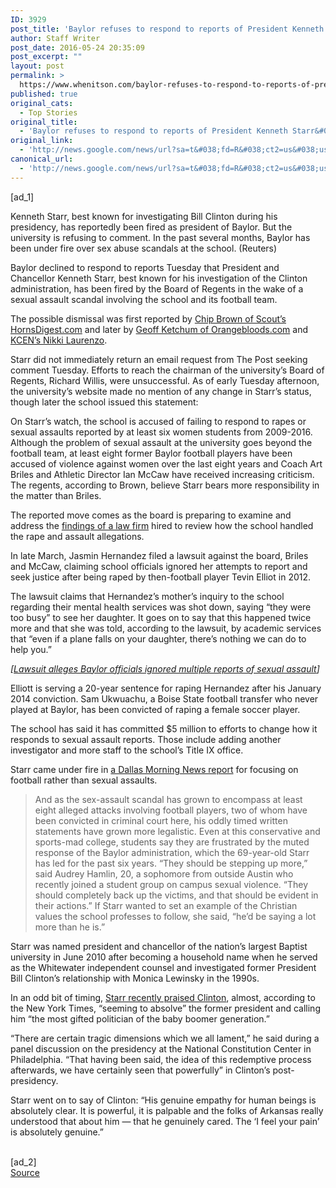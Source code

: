 ```yaml
---
ID: 3929
post_title: 'Baylor refuses to respond to reports of President Kenneth Starr&#039;s firing &#8211; Washington Post'
author: Staff Writer
post_date: 2016-05-24 20:35:09
post_excerpt: ""
layout: post
permalink: >
  https://www.whenitson.com/baylor-refuses-to-respond-to-reports-of-president-kenneth-starrs-firing-washington-post/
published: true
original_cats:
  - Top Stories
original_title:
  - 'Baylor refuses to respond to reports of President Kenneth Starr&#039;s firing - Washington Post'
original_link:
  - 'http://news.google.com/news/url?sa=t&#038;fd=R&#038;ct2=us&#038;usg=AFQjCNEf8lvsblEUxQ1aER26PRX5WMoFGQ&#038;clid=c3a7d30bb8a4878e06b80cf16b898331&#038;cid=52779116796968&#038;ei=RbpEV9g2iIuFAdj0sZgP&#038;url=https://www.washingtonpost.com/news/early-lead/wp/2016/05/24/kenneth-starr-reportedly-to-be-removed-as-baylor-president-amid-football-scandal/'
canonical_url:
  - 'http://news.google.com/news/url?sa=t&#038;fd=R&#038;ct2=us&#038;usg=AFQjCNEf8lvsblEUxQ1aER26PRX5WMoFGQ&#038;clid=c3a7d30bb8a4878e06b80cf16b898331&#038;cid=52779116796968&#038;ei=RbpEV9g2iIuFAdj0sZgP&#038;url=https://www.washingtonpost.com/news/early-lead/wp/2016/05/24/kenneth-starr-reportedly-to-be-removed-as-baylor-president-amid-football-scandal/'
---
```

 [ad_1]
<br><div id="article-body" readability="91.988777089783">  <article itemprop="articleBody" readability="91.539483971853"><div class="inline-content inline-video" readability="37">  <p> <span class="pb-caption">Kenneth Starr, best known for investigating Bill Clinton during his presidency, has reportedly been fired as president of Baylor. But the university is refusing to comment. In the past several months, Baylor has been under fire over sex abuse scandals at the school. (Reuters)</span> </p> </div> <p>Baylor declined to respond to reports Tuesday that President and Chancellor Kenneth Starr, best known for his investigation of the Clinton administration, has been fired by the Board of Regents in the wake of a sexual assault scandal involving the school and its football team.</p> <p>The possible dismissal was first reported by <a href="http://www.scout.com/college/texas/story/1672296-sources-bu-regents-preparing-oust-starr" target="_blank">Chip Brown of Scout’s HornsDigest.com</a> and later by <a href="https://twitter.com/gkketch/status/735143352471932928" target="_blank">Geoff Ketchum of Orangebloods.com</a> and <a href="https://twitter.com/NikkiLaurenzo/status/735166501255155713" target="_blank">KCEN’s Nikki Laurenzo</a>.</p> <p>Starr did not immediately return an email request from The Post seeking comment Tuesday. Efforts to reach the chairman of the university’s Board of Regents, Richard Willis, were unsuccessful. As of early Tuesday afternoon, the university’s website made no mention of any change in Starr’s status, though later the school issued this statement:</p>  <p>On Starr’s watch, the school is accused of failing to respond to rapes or sexual assaults reported by at least six women students from 2009-2016. Although the problem of sexual assault at the university goes beyond the football team, at least eight former Baylor football players have been accused of violence against women over the last eight years and Coach Art Briles and Athletic Director Ian McCaw have received increasing criticism. The regents, according to Brown, believe Starr bears more responsibility in the matter than Briles.</p> <p>The reported move comes as the board is preparing to examine and address the <a href="http://espn.go.com/college-football/story/_/id/15533866/law-firm-submits-sexual-assault-report-baylor-bears" target="_blank">findings of a law firm</a> hired to review how the school handled the rape and assault allegations.</p> <p>In late March, Jasmin Hernandez filed a lawsuit against the board, Briles and McCaw, claiming school officials ignored her attempts to report and seek justice after being raped by then-football player Tevin Elliot in 2012.</p> <p>The lawsuit claims that Hernandez’s mother’s inquiry to the school regarding their mental health services was shot down, saying “they were too busy” to see her daughter. It goes on to say that this happened twice more and that she was told, according to the lawsuit, by academic services that “even if a plane falls on your daughter, there’s nothing we can do to help you.”</p> <p channel="wp.com" class="interstitial-link"> <i> [<a href="https://www.washingtonpost.com/news/early-lead/wp/2016/03/31/lawsuit-alleges-baylor-officials-ignored-multiple-claims-of-sexual-assault/">Lawsuit alleges Baylor officials ignored multiple reports of sexual assault</a>] </i> </p> <p>Elliott is serving a 20-year sentence for raping Hernandez after his January 2014 conviction. Sam Ukwuachu, a Boise State football transfer who never played at Baylor, has been convicted of raping a female soccer player.</p> <p>The school has said it has committed $5 million to efforts to change how it responds to sexual assault reports. Those include adding another investigator and more staff to the school’s Title IX office.</p> <p>Starr came under fire in <a href="http://interactives.dallasnews.com/2016/the-silence-of-ken-starr/" target="_blank">a Dallas Morning News report</a> for focusing on football rather than sexual assaults.</p> <blockquote class="citation" readability="18"><p>And as the sex-assault scandal has grown to encompass at least eight alleged attacks involving football players, two of whom have been convicted in criminal court here, his oddly timed written statements have grown more legalistic. Even at this conservative and sports-mad college, students say they are frustrated by the muted response of the Baylor administration, which the 69-year-old Starr has led for the past six years. “They should be stepping up more,” said Audrey Hamlin, 20, a sophomore from outside Austin who recently joined a student group on campus sexual violence. “They should completely back up the victims, and that should be evident in their actions.” If Starr wanted to set an example of the Christian values the school professes to follow, she said, “he’d be saying a lot more than he is.”</p></blockquote> <p>Starr was named president and chancellor of the nation’s largest Baptist university in June 2010 after becoming a household name when he served as the Whitewater independent counsel and investigated former President Bill Clinton’s relationship with Monica Lewinsky in the 1990s.</p> <p>In an odd bit of timing, <a href="http://www.nytimes.com/2016/05/25/us/politics/ken-starr-impeachment-bill-clinton.html?_r=0" target="_blank">Starr recently praised Clinton</a>, almost, according to the New York Times, “seeming to absolve” the former president and calling him “the most gifted politician of the baby boomer generation.”</p> <p class="story-body-text story-content" data-para-count="170" data-total-count="1363">“There are certain tragic dimensions which we all lament,” he said during a panel discussion on the presidency at the National Constitution Center in Philadelphia. “That having been said, the idea of this redemptive process afterwards, we have certainly seen that powerfully” in Clinton’s post-presidency.</p> <p class="story-body-text story-content" data-para-count="170" data-total-count="1363">Starr went on to say of Clinton: “His genuine empathy for human beings is absolutely clear. It is powerful, it is palpable and the folks of Arkansas really understood that about him — that he genuinely cared. The ‘I feel your pain’ is absolutely genuine.”</p></article> </div>
<br>[ad_2]
<br><a href="http://news.google.com/news/url?sa=t&#038;fd=R&#038;ct2=us&#038;usg=AFQjCNEf8lvsblEUxQ1aER26PRX5WMoFGQ&#038;clid=c3a7d30bb8a4878e06b80cf16b898331&#038;cid=52779116796968&#038;ei=RbpEV9g2iIuFAdj0sZgP&#038;url=https://www.washingtonpost.com/news/early-lead/wp/2016/05/24/kenneth-starr-reportedly-to-be-removed-as-baylor-president-amid-football-scandal/">Source </a>